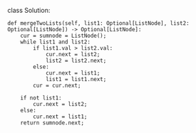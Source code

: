 

class Solution:
    
    def mergeTwoLists(self, list1: Optional[ListNode], list2: Optional[ListNode]) -> Optional[ListNode]:
        cur = sumnode = ListNode();
        while list1 and list2:
            if list1.val > list2.val:
                cur.next = list2;
                list2 = list2.next;
            else:
                cur.next = list1;
                list1 = list1.next;
            cur = cur.next;
        
        if not list1:
            cur.next = list2;
        else:
            cur.next = list1;
        return sumnode.next;
